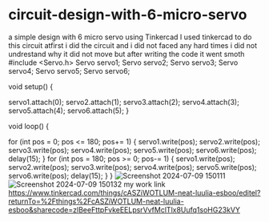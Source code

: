 # circuit-design-with-6-micro-servo
a simple design with 6 micro servo using Tinkercad
I used tinkercad to do this circuit atfirst i did the circuit and i did not faced any hard times 
i did not undrestand why it did not move but after writing the code it went smoth 
#include <Servo.h>
Servo servo1;
Servo servo2;
Servo servo3;
Servo servo4;
Servo servo5;
Servo servo6;

void setup() {
  
  servo1.attach(0);
  servo2.attach(1);
  servo3.attach(2);
  servo4.attach(3);
  servo5.attach(4);
  servo6.attach(5);
}

void loop() {
 
  for (int pos = 0; pos <= 180; pos+= 1) {
    servo1.write(pos);
    servo2.write(pos);
    servo3.write(pos);
    servo4.write(pos);
    servo5.write(pos);
    servo6.write(pos);
    delay(15); 
  }
  for (int pos = 180; pos >= 0; pos-= 1) {
    servo1.write(pos);
    servo2.write(pos);
    servo3.write(pos);
    servo4.write(pos);
    servo5.write(pos);
    servo6.write(pos);
    delay(15); 
  }
}
![Screenshot 2024-07-09 150111](https://github.com/Ohidy/circuit-design-with-6-micro-servo/assets/173767059/ed690454-5aff-47da-b8b2-4f4b2e53e3e8)
![Screenshot 2024-07-09 150132](https://github.com/Ohidy/circuit-design-with-6-micro-servo/assets/173767059/0072c8c0-236a-4c1e-a0da-1939ad0beaeb)
my work link https://www.tinkercad.com/things/cASZiWOTLUM-neat-luulia-esboo/editel?returnTo=%2Fthings%2FcASZiWOTLUM-neat-luulia-esboo&sharecode=zlBeeFttpFvkeEELpsrVvfMclTlx8Uufq1soHG23kVY
